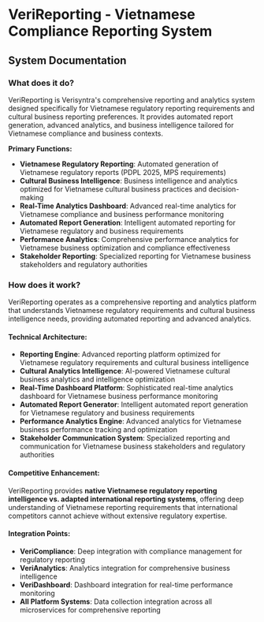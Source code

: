 # VeriReporting - Vietnamese Compliance Reporting System
## System Documentation

### **What does it do?**

VeriReporting is Verisyntra's comprehensive reporting and analytics system designed specifically for Vietnamese regulatory reporting requirements and cultural business reporting preferences. It provides automated report generation, advanced analytics, and business intelligence tailored for Vietnamese compliance and business contexts.

**Primary Functions:**
- **Vietnamese Regulatory Reporting**: Automated generation of Vietnamese regulatory reports (PDPL 2025, MPS requirements)
- **Cultural Business Intelligence**: Business intelligence and analytics optimized for Vietnamese cultural business practices and decision-making
- **Real-Time Analytics Dashboard**: Advanced real-time analytics for Vietnamese compliance and business performance monitoring
- **Automated Report Generation**: Intelligent automated reporting for Vietnamese regulatory and business requirements
- **Performance Analytics**: Comprehensive performance analytics for Vietnamese business optimization and compliance effectiveness
- **Stakeholder Reporting**: Specialized reporting for Vietnamese business stakeholders and regulatory authorities

### **How does it work?**

VeriReporting operates as a comprehensive reporting and analytics platform that understands Vietnamese regulatory requirements and cultural business intelligence needs, providing automated reporting and advanced analytics.

#### **Technical Architecture:**
- **Reporting Engine**: Advanced reporting platform optimized for Vietnamese regulatory requirements and cultural business intelligence
- **Cultural Analytics Intelligence**: AI-powered Vietnamese cultural business analytics and intelligence optimization
- **Real-Time Dashboard Platform**: Sophisticated real-time analytics dashboard for Vietnamese business performance monitoring
- **Automated Report Generator**: Intelligent automated report generation for Vietnamese regulatory and business requirements
- **Performance Analytics Engine**: Advanced analytics for Vietnamese business performance tracking and optimization
- **Stakeholder Communication System**: Specialized reporting and communication for Vietnamese business stakeholders and regulatory authorities

#### **Competitive Enhancement:**
VeriReporting provides **native Vietnamese regulatory reporting intelligence vs. adapted international reporting systems**, offering deep understanding of Vietnamese reporting requirements that international competitors cannot achieve without extensive regulatory expertise.

#### **Integration Points:**
- **VeriCompliance**: Deep integration with compliance management for regulatory reporting
- **VeriAnalytics**: Analytics integration for comprehensive business intelligence
- **VeriDashboard**: Dashboard integration for real-time performance monitoring
- **All Platform Systems**: Data collection integration across all microservices for comprehensive reporting